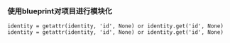 ### 使用blueprint对项目进行模块化
    identity = getattr(identity, 'id', None) or identity.get('id', None)
    identity = getattr(identity, 'id', None) or identity.get('id', None)



